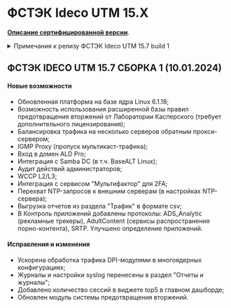 # ФСТЭК Ideco UTM 15.X

**[Описание сертифицированной версии](https://static.ideco.ru/static/Ideco_UTM_2022.pdf)**.

<details>

<summary>Примечания к релизу ФСТЭК Ideco UTM 15.7 build 1</summary>

**Дата выхода версии**: 10.01.2024.

**Техническая поддержка и обратная связь** (поможет нам улучшить продукт):
* Обсудить версию в телеграм-канале с разработчиками: [https://t.me/idecoutm](https://t.me/idecoutm);
* Портал технической поддержки: [https://help.ideco.ru/](https://help.ideco.ru/);
* Электронная почта: help@ideco.ru;
* Telegram: [ideco.bot](https://telegram.im/@ideco_support_bot).

Для ФСТЭК-версии включено автоматическое обновление с версии 11.13 путем нескольких обновлений: 11.13->12.11->13.11->14.3->15.7.

Обязательно нужно последовательно обновиться и использовать версию 15.7 (не останавливаясь на промежуточных версиях, нужных только для обновления).

</details>

## ФСТЭК IDECO UTM 15.7 СБОРКА 1 (10.01.2024)

#### Новые возможности

- Обновленная платформа на базе ядра Linux 6.1.18;
- Возможность использования расширенной базы правил предотвращения вторжений от Лаборатории Касперского (требует дополнительного лицензирования);
- Балансировка трафика на несколько серверов обратным прокси-сервером;
- IGMP Proxy (пропуск мультикаст-трафика);
- Вход в домен ALD Pro;
- Интеграция с Samba DC (в т.ч. BaseALT Linux);
- Аудит действий администраторов;
- WCCP L2/L3;
- Интеграция с сервисом "Мультифактор" для 2FA;
- Перехват NTP-запросов к внешним серверам (в настройках NTP-сервера);
- Выгрузка отчетов из раздела "Трафик" в формате csv;
- В Контроль приложений добавлены протоколы: ADS_Analytic (рекламные трекеры), AdultContent (сервисы распространения порно-контента), SRTP. Улучшено определение приложений.

#### Исправления и изменения

- Ускорена обработка трафика DPI-модулями в многоядерных конфигурациях;
- Журналы и настройки syslog перенесены в раздел "Отчеты и журналы";
- Добавлено количество сессий в виджете top5 в главном дашборде;
- Обновлен модуль системы предотвращения вторжений.

